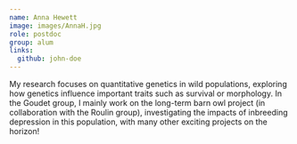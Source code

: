 ```yaml
---
name: Anna Hewett
image: images/AnnaH.jpg
role: postdoc
group: alum
links:
  github: john-doe
---
```

My research focuses on quantitative genetics in wild populations, exploring how genetics influence important traits such as survival or morphology. 
In the Goudet group, I mainly work on the long-term barn owl project (in collaboration with the Roulin group), investigating the impacts of inbreeding depression in this population, with many other exciting projects on the horizon!
